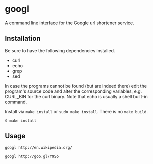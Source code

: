 googl
=====

A command line interface for the Google url shortener service.

Installation
------------

Be sure to have the following dependencies installed.

* curl
* echo
* grep
* sed

In case the programs cannot be found (but are indeed there) edit the program's
source code and alter the corresponding variables, e.g. CURL\_BIN for the curl
binary. Note that echo is usually a shell built-in command.

Install via `make install` or `sudo make install`. There is no `make build`.

    $ make install

Usage
-----

    googl http://en.wikipedia.org/

    googl http://goo.gl/Y9So

